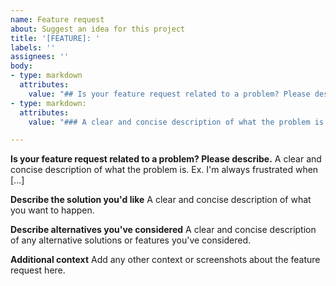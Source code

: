 ```yaml
---
name: Feature request
about: Suggest an idea for this project
title: '[FEATURE]: '
labels: ''
assignees: ''
body:
- type: markdown
  attributes:
    value: "## Is your feature request related to a problem? Please describe."
- type: markdown:
  attributes:
    value: "### A clear and concise description of what the problem is. Ex. I'm always frustrated when [...]"

---
```


**Is your feature request related to a problem? Please describe.**
A clear and concise description of what the problem is. Ex. I'm always frustrated when [...]

**Describe the solution you'd like**
A clear and concise description of what you want to happen.

**Describe alternatives you've considered**
A clear and concise description of any alternative solutions or features you've considered.

**Additional context**
Add any other context or screenshots about the feature request here.
